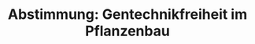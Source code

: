 ---
abstimmung:
  abstimmung: 3
  bundestagssitzung: 36
  datum: 22. Mai 2014
  legislaturperiode: 18
categories:
- Ernährung
- Verbraucherschutz
- Landwirtschaft
data:
- title: Abstimmungsergebnis 20140522_3-data.pdf
  url: /res/abstimmungsliste/20140522_3-data.pdf
- title: Abstimmungsergebnis 20140522_3_xls-data.csv
  url: /res/abstimmungsliste/csv/20140522_3_xls-data.csv
documents:
- local: /res/abstimmungsdaten/018-036-03/1801453.pdf
  title: Drucksache 18/01453.pdf
  url: http://dip21.bundestag.de/dip21/btd/18/014/1801453.pdf
ergebnis:
  cdu/csu:
    enthaltung: 2
    gesamt: 311
    ja: 0
    nein: 287
    nichtabgegeben: 22
    ungueltig: 0
  die.linke:
    enthaltung: 0
    gesamt: 64
    ja: 52
    nein: 0
    nichtabgegeben: 12
    ungueltig: 0
  file: 20140522_3_xls-data.csv
  gruenen:
    enthaltung: 0
    gesamt: 63
    ja: 54
    nein: 0
    nichtabgegeben: 9
    ungueltig: 0
  spd:
    enthaltung: 1
    gesamt: 193
    ja: 1
    nein: 170
    nichtabgegeben: 21
    ungueltig: 0
layout: abstimmung
links:
- title: https://www.bundestag.de/parlament/plenum/abstimmung/abstimmung?id=268
  url: https://www.bundestag.de/parlament/plenum/abstimmung/abstimmung?id=268
- title: http://www.abgeordnetenwatch.de/nationale_ausnahmeregelungen_beim_anbau_von_gentechnik-1105-666.html
  url: http://www.abgeordnetenwatch.de/nationale_ausnahmeregelungen_beim_anbau_von_gentechnik-1105-666.html
preview: 'Deutscher Bundestag


  36. Sitzung des Deutschen Bundestages

  am Donnerstag, 22.Mai 2014

  Endgültiges Ergebnis der Namentlichen Abstimmung Nr. 3


  Antrag der Abgeordneten Harald Ebner, Bärbel Höhn, Steffi Lemke, weiterer Abgeordneter

  und der Fraktion BÜNDNIS 90/DIE GRÜNEN sowie der Abgeordneten Dr. Kirsten

  Tackmann, Caren Lay, Dr. Dietmar Bartsch, weiterer Abgeordneter und der Fraktion
  DIE

  LINKE.

  Vorbehalte der Bevölkerung gegenüber der Argo-Gentechnik anerkennen Gentechnikfreiheit
  im Pflanzenbau dauerhaft sichern

  Drucksache 18/1453


  Abgegebene Stimmen insgesamt:


  567

  64


  Nicht abgegebene Stimmen:

  Ja-Stimmen:


  107


  Nein-Stimmen:


  457


  Enthaltungen:


  3


  Ungültige:


  0


  Berlin, den 22.05.2014


  Beginn: 19:39

  Ende: 19:42

  '
tags:
- Gentechnik
- Pflanzenbau
- EU
title: 'Abstimmung: Gentechnikfreiheit im Pflanzenbau'
---